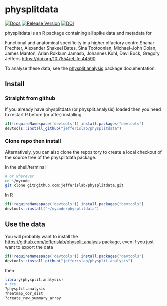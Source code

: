 # physplitdata
[![Docs](https://img.shields.io/badge/docs-100%25-brightgreen.svg)](http://jefferislab.github.io/physplitdata/reference/)
[![Release Version](https://img.shields.io/github/release/jefferislab/physplitdata.svg)](https://github.com/jefferislab/physplitdata/releases/latest)
[![DOI](https://zenodo.org/badge/34528081.svg)](https://zenodo.org/badge/latestdoi/34528081)

physplitdata is an R package containing all spike data and metadata for 

Functional and anatomical specificity in a higher olfactory centre
Shahar Frechter, Alexander Shakeel Bates, Sina Tootoonian, Michael-John Dolan,
James Manton, Arian Rokkum Jamasb, Johannes Kohl, Davi Bock, Gregory Jefferis
https://doi.org/10.7554/eLife.44590

To analyse these data, see the
[physplit.analysis](https://jefferislab.github.io/physplit.analysis) package documentation.

## Install
### Straight from github
If you already have physplitdata (or physplit.analysis) loaded then you need to restart R before (or after) installing.

```r
if(!requireNamespace('devtools')) install.packages("devtools")
devtools::install_github("jefferislab/physplitdata")
```

### Clone repo then install
Alternatively, you can also clone the repository to create a local checkout of the source tree of the physplitdata package. 

In the shell/terminal
```sh
# or wherever
cd ~/mycode
git clone git@github.com:jefferislab/physplitdata.git
```

In R
```r
if(!requireNamespace('devtools')) install.packages("devtools")
devtools::install("~/mycode/physplitdata")
```

## Use the data
You will probably want to install the https://github.com/jefferislab/physplit.analysis
package, even if you just want to export the data

```r
if(!requireNamespace('devtools')) install.packages("devtools")
devtools::install_github("jefferislab/physplit.analysis")
```
then
```r
library(physplit.analysis)
# try
?physplit.analysis
?heatmap_cor_dist
?create_raw_summary_array
```
